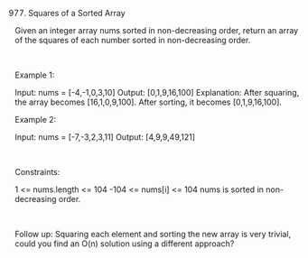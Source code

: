 977. Squares of a Sorted Array

Given an integer array nums sorted in non-decreasing order, return an array of the squares of each number sorted in non-decreasing order.

 

Example 1:

Input: nums = [-4,-1,0,3,10]
Output: [0,1,9,16,100]
Explanation: After squaring, the array becomes [16,1,0,9,100].
After sorting, it becomes [0,1,9,16,100].


Example 2:

Input: nums = [-7,-3,2,3,11]
Output: [4,9,9,49,121]


 

Constraints:

1 <= nums.length <= 104
-104 <= nums[i] <= 104
nums is sorted in non-decreasing order.

 

Follow up: Squaring each element and sorting the new array is very trivial, could you find an O(n) solution using a different approach?